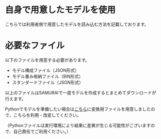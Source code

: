 # 自身で用意したモデルを使用
こちらでは利用者側で用意したモデルを読み込む方法を記載しております。

# 必要なファイル
以下のファイルを用意する必要があります。

* モデル構成ファイル（JSON形式）
* モデル重み格納ファイル（BIN形式）
* スタンダードファイル（JSON形式）

以上のファイルはSAMURAIで一度モデルを作成するとまとめてダウンロードが行えます。

Pythonでモデルを準備したい場合は[こちら](https://github.com/imbellt/samurai/blob/main/manual/make_samurai_model.py)に変換用ファイルを用意しましたので、こちらを利用・改変してください。

（Pythonファイルは実行環境により結果に差異が生じる可能性がございますので、自己責任でご利用ください。）